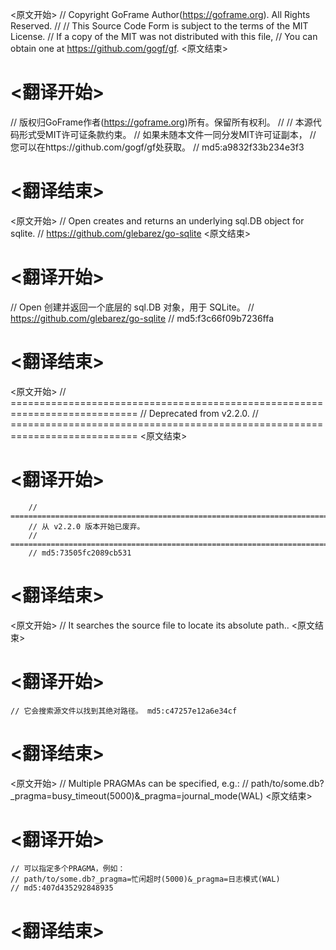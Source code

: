 
<原文开始>
// Copyright GoFrame Author(https://goframe.org). All Rights Reserved.
//
// This Source Code Form is subject to the terms of the MIT License.
// If a copy of the MIT was not distributed with this file,
// You can obtain one at https://github.com/gogf/gf.
<原文结束>

# <翻译开始>
// 版权归GoFrame作者(https://goframe.org)所有。保留所有权利。
//
// 本源代码形式受MIT许可证条款约束。
// 如果未随本文件一同分发MIT许可证副本，
// 您可以在https://github.com/gogf/gf处获取。
// md5:a9832f33b234e3f3
# <翻译结束>


<原文开始>
// Open creates and returns an underlying sql.DB object for sqlite.
// https://github.com/glebarez/go-sqlite
<原文结束>

# <翻译开始>
// Open 创建并返回一个底层的 sql.DB 对象，用于 SQLite。
// https://github.com/glebarez/go-sqlite
// md5:f3c66f09b7236ffa
# <翻译结束>


<原文开始>
		// ============================================================================
		// Deprecated from v2.2.0.
		// ============================================================================
<原文结束>

# <翻译开始>
		// ============================================================================
		// 从 v2.2.0 版本开始已废弃。
		// ============================================================================
		// md5:73505fc2089cb531
# <翻译结束>


<原文开始>
// It searches the source file to locate its absolute path..
<原文结束>

# <翻译开始>
	// 它会搜索源文件以找到其绝对路径。 md5:c47257e12a6e34cf
# <翻译结束>


<原文开始>
	// Multiple PRAGMAs can be specified, e.g.:
	// path/to/some.db?_pragma=busy_timeout(5000)&_pragma=journal_mode(WAL)
<原文结束>

# <翻译开始>
	// 可以指定多个PRAGMA，例如：
	// path/to/some.db?_pragma=忙闲超时(5000)&_pragma=日志模式(WAL)
	// md5:407d435292848935
# <翻译结束>

